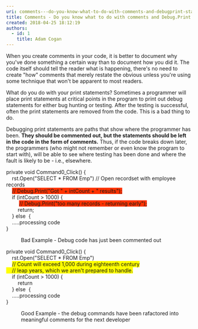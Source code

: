 ```yaml
---
uri: comments---do-you-know-what-to-do-with-comments-and-debugprint-statements
title: Comments - Do you know what to do with comments and Debug.Print statements
created: 2018-04-25 18:12:19
authors:
  - id: 1
    title: Adam Cogan
---
```





<span class='intro'> <p>​​​When you create comments in your code, it is better to document why you've done something a certain way than to document how you did it. The code itself should tell the reader what is happening, there's no need to create &quot;how&quot; comments that merely restate the obvious unless you're using some technique that won't be apparent to most readers.<br></p> </span>

<p class="ssw15-rteElement-P">​What do you do with your print statements? Sometimes a programmer will place print statements at critical points in the program to print out debug statements for either bug hunting or testing. After the testing is successful, often the print statements are removed from the code. This is a bad thing to do.</p><p class="ssw15-rteElement-P">Debugging print statements are paths that show where the programmer has been. <strong>They should be commented out, but the statements should be left in the code in the form of comments.</strong> Thus, if the code breaks down later, the programmers (who might not remember or even know the program to start with), will be able to see where testing has been done and where the fault is likely to be - i.e., elsewhere.</p><p class="ssw15-rteElement-CodeArea">private void&#160;Command0_Click() &#123;<br>&#160; &#160; rst.Open(&quot;SELECT * FROM Emp&quot;) //&#160;Open recordset with employee records​<br>&#160;&#160; &#160;<span style="background-color&#58;#ff3300;">//&#160;Debug.Print(&quot;Got &quot; +&#160;intCount + &quot; results&quot;);</span><br>&#160; &#160; if&#160;(intCount &gt; 1000) &#123;<br>&#160;&#160; &#160; &#160; &#160;&#160;<span style="background-color&#58;#ff3300;">//&#160;Debug.Print(&quot;too many records - returning early&quot;);</span><br>&#160; &#160; &#160; &#160; return;<br>&#160; &#160;&#160;&#125; else&#160; &#123;<br>&#160; &#160; .....processing code<br>&#125;<br></p><dd class="ssw15-rteElement-FigureBad">Bad Example​ - Debug code has&#160;just been commented out<br></dd><p class="ssw15-rteElement-CodeArea">private void&#160;Command0_Click() &#123;<br>&#160; &#160; rst.Open(&quot;SELECT * FROM Emp&quot;)<br>​&#160; &#160; <span style="background-color&#58;#ffff00;">//&#160;Count will exceed 1,000 during eighteenth century</span><br style="background-color&#58;#ffff00;"><span style="background-color&#58;#ffff00;">&#160; &#160; //&#160;leap years, which we aren't prepared to handle.</span><br>&#160; &#160; if&#160;(intCount &gt; 1000) &#123;<br>&#160; &#160;&#160;&#160; &#160;&#160;return<br>&#160; &#160;&#160;&#125; else&#160; &#123;<br>&#160; &#160;&#160;.....processing code<br>&#125;<br></p><dd class="ssw15-rteElement-FigureGood"> Good Example - the debug commands have been rafactored into meaningful comments for the next developer<br></dd>


